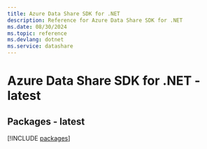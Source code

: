 ```yaml
---
title: Azure Data Share SDK for .NET
description: Reference for Azure Data Share SDK for .NET
ms.date: 08/30/2024
ms.topic: reference
ms.devlang: dotnet
ms.service: datashare
---
```

# Azure Data Share SDK for .NET - latest
## Packages - latest
[!INCLUDE [packages](data-share-index.md)]